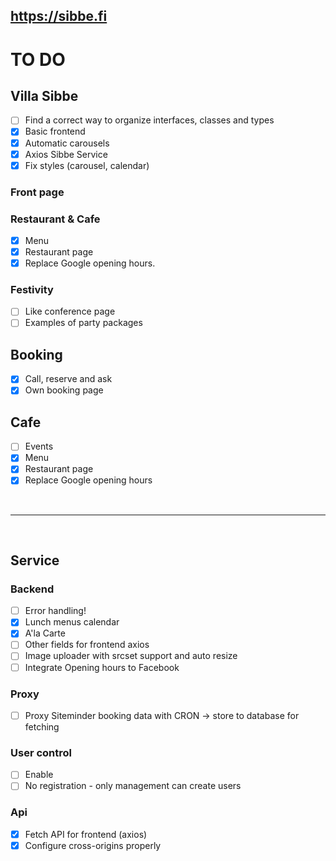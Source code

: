 ## <https://sibbe.fi>

# TO DO

## Villa Sibbe

- [ ] Find a correct way to organize interfaces, classes and types
- [x] Basic frontend
- [x] Automatic carousels
- [x] Axios Sibbe Service
- [x] Fix styles (carousel, calendar)

### Front page

### Restaurant & Cafe

- [x] Menu
- [x] Restaurant page
- [x] Replace Google opening hours.

### Festivity

- [ ] Like conference page
- [ ] Examples of party packages

## Booking

- [x] Call, reserve and ask
- [x] Own booking page

## Cafe

- [ ] Events
- [x] Menu
- [x] Restaurant page
- [x] Replace Google opening hours

&nbsp;

---

&nbsp;

## Service

### Backend

- [ ] Error handling!
- [x] Lunch menus calendar
- [x] A'la Carte
- [ ] Other fields for frontend axios
- [ ] Image uploader with srcset support and auto resize
- [ ] Integrate Opening hours to Facebook

### Proxy

- [ ] Proxy Siteminder booking data with CRON -> store to database for fetching

### User control

- [ ] Enable
- [ ] No registration - only management can create users

### Api

- [x] Fetch API for frontend (axios)
- [x] Configure cross-origins properly
